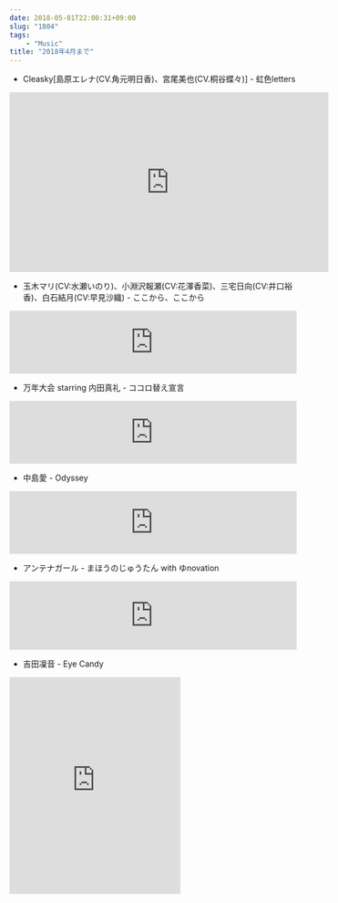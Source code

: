 ```yaml
---
date: 2018-05-01T22:00:31+09:00
slug: "1804"
tags:
    - "Music"
title: "2018年4月まで"
---
```

<!--more-->

* Cleasky[島原エレナ(CV.角元明日香)、宮尾美也(CV.桐谷蝶々)] - 虹色letters
<div class="youtube"><iframe width="560" height="315" src="https://www.youtube.com/embed/2WBZtOls4uA?rel=0" frameborder="0" allow="autoplay; encrypted-media" allowfullscreen></iframe></div>

* 玉木マリ(CV:水瀬いのり)、小淵沢報瀬(CV:花澤香菜)、三宅日向(CV:井口裕香)、白石結月(CV:早見沙織) - ここから、ここから
<iframe src="https://tools.applemusic.com/embed/v1/song/1343089320?country=jp" height="110px" width="100%" frameborder="0"></iframe>

* 万年大会 starring 内田真礼 - ココロ替え宣言
<iframe src="https://tools.applemusic.com/embed/v1/song/1354241847?country=jp" height="110px" width="100%" frameborder="0"></iframe>

* 中島愛 - Odyssey
<iframe src="https://tools.applemusic.com/embed/v1/song/1342123886?country=jp" height="110px" width="100%" frameborder="0"></iframe>

* アンテナガール - まほうのじゅうたん with ゆnovation
<iframe style="border: 0; width: 100%; height: 120px;" src="https://bandcamp.com/EmbeddedPlayer/album=2391462904/size=large/bgcol=ffffff/linkcol=0687f5/tracklist=false/artwork=small/track=2465772331/transparent=true/" seamless><a href="http://yuzame-label.bandcamp.com/album/--2">赤色のタイムマシーン by アンテナガール</a></iframe>

* 吉田凜音 - Eye Candy
<div class="youtube"><iframe src="https://open.spotify.com/embed/track/6xND8fWd7R40jbdsWWqYR3" width="300" height="380" frameborder="0" allowtransparency="true" allow="encrypted-media"></iframe></div>
